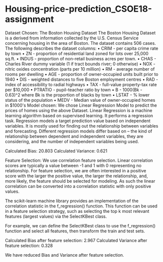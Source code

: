 # Housing-price-prediction_CSOE18-assignment
Dataset Chosen:
The Boston Housing Dataset
The Boston Housing Dataset is a derived from information collected by the U.S. Census Service concerning housing in the area of Boston. The dataset contains 506 cases. The following describes the dataset columns:
•	CRIM - per capita crime rate by town
•	ZN - proportion of residential land zoned for lots over 25,000 sq.ft.
•	INDUS - proportion of non-retail business acres per town.
•	CHAS - Charles River dummy variable (1 if tract bounds river; 0 otherwise)
•	NOX - nitric oxides concentration (parts per 10 million)
•	RM - average number of rooms per dwelling
•	AGE - proportion of owner-occupied units built prior to 1940
•	DIS - weighted distances to five Boston employment centres
•	RAD - index of accessibility to radial highways
•	TAX - full-value property-tax rate per $10,000
•	PTRATIO - pupil-teacher ratio by town
•	B - 1000(Bk - 0.63)^2 where Bk is the proportion of blacks by town
•	LSTAT - % lower status of the population
•	MEDV - Median value of owner-occupied homes in $1000's
Model chosen:
We chose Linear Regression Model to predict the prices of homes using the above Dataset. Linear Regression is a machine learning algorithm based on supervised learning. It performs a regression task. Regression models a target prediction value based on independent variables. It is mostly used for finding out the relationship between variables and forecasting. Different regression models differ based on – the kind of relationship between dependent and independent variables, they are considering, and the number of independent variables being used.

Calculated Bias: 20.803
Calculated Variance: 0.621

Feature Selection:
We use correlation feature selection. Linear correlation scores are typically a value between -1 and 1 with 0 representing no relationship. For feature selection, we are often interested in a positive score with the larger the positive value, the larger the relationship, and, more likely, the feature should be selected for modeling. As such the linear correlation can be converted into a correlation statistic with only positive values.

The scikit-learn machine library provides an implementation of the correlation statistic in the f_regression() function. This function can be used in a feature selection strategy, such as selecting the top k most relevant features (largest values) via the SelectKBest class.

For example, we can define the SelectKBest class to use the f_regression() function and select all features, then transform the train and test sets.

Calculated Bias after feature selection: 2.967
Calculated Variance after feature selection: 0.328 

We have reduced Bias and Variance after feature selection.
